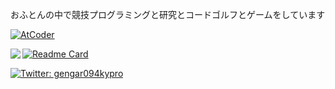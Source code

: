 おふとんの中で競技プログラミングと研究とコードゴルフとゲームをしています

[![AtCoder](https://img.shields.io/endpoint?url=https%3A%2F%2Fatcoder-badges.now.sh%2Fapi%2Fatcoder%2Fjson%2Fgengar_094)](https://atcoder.jp/users/gengar_094)

<a href="https://github.com/anuraghazra/github-readme-stats">
  <img align="left" src="https://github-readme-stats.vercel.app/api?username=094-gengar&show_icons=true&count_private=true&include_all_commits=true" />
</a>

[![Readme Card](https://github-readme-stats.vercel.app/api/pin/?username=094-gengar&repo=library)](https://github.com/094-gengar/library)

<p>
  <a href="https://twitter.com/gengar094kypro" target="_blank">
    <img alt="Twitter: gengar094kypro" src="https://img.shields.io/twitter/follow/gengar094kypro.svg?style=social" />
  </a>
</p>
